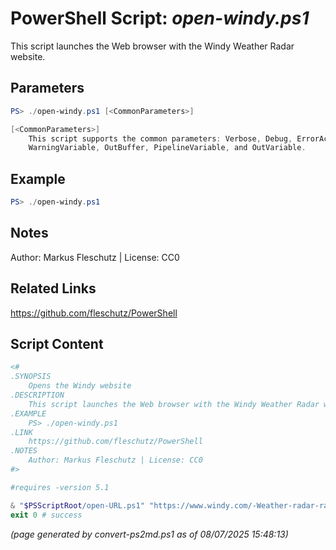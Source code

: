 PowerShell Script: *open-windy.ps1*
===================================

This script launches the Web browser with the Windy Weather Radar website.

Parameters
----------
```powershell
PS> ./open-windy.ps1 [<CommonParameters>]

[<CommonParameters>]
    This script supports the common parameters: Verbose, Debug, ErrorAction, ErrorVariable, WarningAction, 
    WarningVariable, OutBuffer, PipelineVariable, and OutVariable.
```

Example
-------
```powershell
PS> ./open-windy.ps1

```

Notes
-----
Author: Markus Fleschutz | License: CC0

Related Links
-------------
https://github.com/fleschutz/PowerShell

Script Content
--------------
```powershell
<#
.SYNOPSIS
	Opens the Windy website
.DESCRIPTION
	This script launches the Web browser with the Windy Weather Radar website.
.EXAMPLE
	PS> ./open-windy.ps1
.LINK
	https://github.com/fleschutz/PowerShell
.NOTES
	Author: Markus Fleschutz | License: CC0
#>

#requires -version 5.1

& "$PSScriptRoot/open-URL.ps1" "https://www.windy.com/-Weather-radar-radar" "Windy Weather Radar: "
exit 0 # success
```

*(page generated by convert-ps2md.ps1 as of 08/07/2025 15:48:13)*
